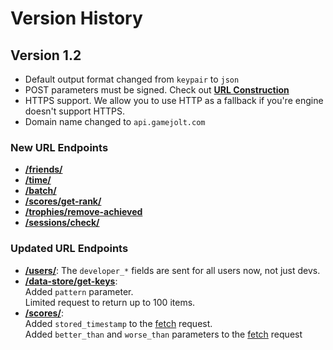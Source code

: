 # Version History

## Version 1.2

- Default output format changed from `keypair` to `json`
- POST parameters must be signed. Check out [**URL Construction**](https://gamejolt.com/game-api/doc/construction)
- HTTPS support. We allow you to use HTTP as a fallback if you're engine doesn't support HTTPS.
- Domain name changed to `api.gamejolt.com`

### New URL Endpoints

- [**/friends/**](https://gamejolt.com/game-api/doc/friends)
- [**/time/**](https://gamejolt.com/game-api/doc/time)
- [**/batch/**](https://gamejolt.com/game-api/doc/batch)
- [**/scores/get-rank/**](https://gamejolt.com/game-api/doc/scores/get-rank)
- [**/trophies/remove-achieved**](https://gamejolt.com/game-api/doc/trophies/remove-achieved)
- [**/sessions/check/**](https://gamejolt.com/game-api/doc/sessions/check)

### Updated URL Endpoints

- [**/users/**](https://gamejolt.com/game-api/doc/users/fetch): The `developer_*` fields are sent for all users now, not just devs.
- [**/data-store/get-keys**](https://gamejolt.com/game-api/doc/data-store/get-keys):<br>Added `pattern` parameter.<br>Limited request to return up to 100 items.
- [**/scores/**](https://gamejolt.com/game-api/doc/scores):<br>Added `stored_timestamp` to the
  [fetch](https://gamejolt.com/game-api/doc/scores/fetch) request.<br>Added `better_than` and
  `worse_than` parameters to the [fetch](https://gamejolt.com/game-api/doc/scores/fetch) request
